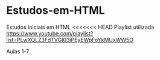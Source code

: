 # Estudos-em-HTML
Estudos iniciais em HTML
<<<<<<< HEAD
Playlist utilizada https://www.youtube.com/playlist?list=PLwXQLZ3FdTVGKl3iPEyEWpFoYkMUxWW5O

Aulas 1-7
